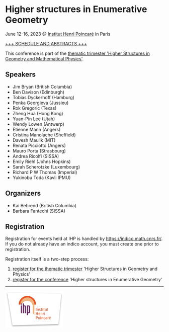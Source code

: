 # Higher structures in Enumerative Geometry

June 12-16, 2023 @ [Institut Henri Poincaré](https://www.ihp.fr) in Paris

[+++ SCHEDULE AND ABSTRACTS +++](june2023abstracts.html)

This conference is part of the [thematic trimester 'Higher Structures in Geometry and Mathematical Physics'](https://indico.math.cnrs.fr/category/569/).

## Speakers

- Jim Bryan (British Columbia)
- Ben Davison (Edinburgh)
- Tobias Dyckerhoff (Hamburg)
- Penka Georgieva (Jussieu)
- Rok Gregoric (Texas)
- Zheng Hua (Hong Kong)
- Yuan-Pin Lee (Utah)
- Wendy Lowen (Antwerp)
- Étienne Mann (Angers)
- Cristina Manolache (Sheffield)
- Davesh Maulik (MIT)
- Renata Picciotto (Angers)
- Mauro Porta (Strasbourg)
- Andrea Ricolfi (SISSA)
- Emily Riehl (Johns Hopkins)
- Sarah Scherotzke (Luxembourg)
- Richard P W Thomas (Imperial)
- Yukinobu Toda (Kavli IPMU)

## Organizers

- Kai Behrend (British Columbia)
- Barbara Fantechi (SISSA)

## Registration

Registration for events held at IHP is handled by <https://indico.math.cnrs.fr/>.
If you do not already have an indico account, you must create one prior to registration.

Registration itself is a two-step process:

1. [register for the thematic trimester](https://indico.math.cnrs.fr/event/7893/) 'Higher Structures in Geometry and Physics'
2. [register for the conference](https://indico.math.cnrs.fr/event/7883/) 'Higher structures in Enumerative Geometry'

---

<img alt="Institut Henri Poincaré" src="ihp.png" width="185" height="117">
